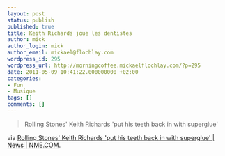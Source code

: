 ```yaml
---
layout: post
status: publish
published: true
title: Keith Richards joue les dentistes
author: mick
author_login: mick
author_email: mickael@flochlay.com
wordpress_id: 295
wordpress_url: http://morningcoffee.mickaelflochlay.com/?p=295
date: 2011-05-09 10:41:22.000000000 +02:00
categories:
- Fun
- Musique
tags: []
comments: []
---
```

<blockquote>Rolling Stones' Keith Richards 'put his teeth back in with superglue'</blockquote>
via <a href="http://www.nme.com/news/the-rolling-stones/56285">Rolling Stones' Keith Richards 'put his teeth back in with superglue' | News | NME.COM</a>.
